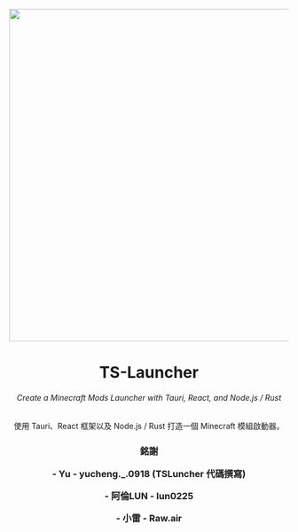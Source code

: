 <p align="center"><img src="https://cdn.discordapp.com/attachments/1170413307350491166/1180161755100487740/TS_-.png?ex=657c6a48&is=6569f548&hm=a2bc480e96af586bc3a6a659447b0eb96d36a4c2330a8fb92a6af51179f0ec8f&=&width=936&height=936" width="600px" height="600px"></p>
<h1 align="center">TS-Launcher</h1>
<!-- <em><h5 align="center">(全名 TS Launcher)</h5></em> -->
<h6 align="center">Create a Minecraft Mods Launcher with Tauri, React, and Node.js / Rust</h6>
<p align="center">使用 Tauri、React 框架以及 Node.js / Rust 打造一個 Minecraft 模組啟動器。</p>
<h3 align="center"> 銘謝
<p align="center">- Yu - yucheng._.0918 (TSLuncher 代碼撰寫)
<p align="center">- 阿倫LUN - lun0225
<p align="center">- 小雷 - Raw.air
